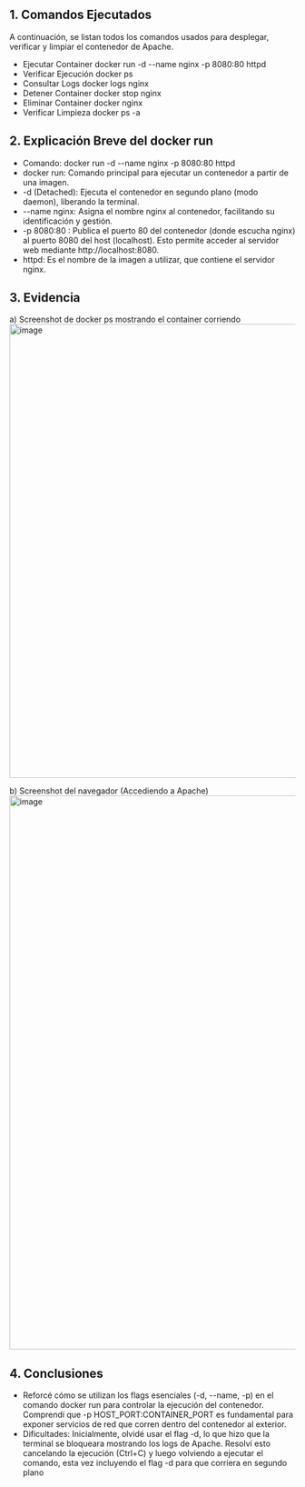## 1. Comandos Ejecutados
A continuación, se listan todos los comandos usados para desplegar, verificar y limpiar el contenedor de Apache.

- Ejecutar Container	docker run -d --name nginx -p 8080:80 httpd
- Verificar Ejecución	docker ps
- Consultar Logs	docker logs nginx
- Detener Container	docker stop nginx
- Eliminar Container	docker nginx
- Verificar Limpieza	docker ps -a

## 2. Explicación Breve del docker run
- Comando: docker run -d --name nginx -p 8080:80 httpd
-	docker run: Comando principal para ejecutar un contenedor a partir de una imagen.
-	-d (Detached): Ejecuta el contenedor en segundo plano (modo daemon), liberando la terminal.
-	--name nginx: Asigna el nombre nginx al contenedor, facilitando su identificación y gestión.
-	-p 8080:80 : Publica el puerto 80 del contenedor (donde escucha nginx) al puerto 8080 del host (localhost). Esto permite acceder al servidor web mediante http://localhost:8080.
-	httpd: Es el nombre de la imagen a utilizar, que contiene el servidor nginx.
## 3. Evidencia
a) Screenshot de docker ps mostrando el container corriendo
<img width="1473" height="799" alt="image" src="https://github.com/user-attachments/assets/c09029f3-81e7-4212-a38e-ed62bf376bfa" />

b) Screenshot del navegador (Accediendo a Apache)
<img width="1790" height="975" alt="image" src="https://github.com/user-attachments/assets/249125c8-a675-4447-b730-0b40817c08eb" />
## 4. Conclusiones
- Reforcé cómo se utilizan los flags esenciales (-d, --name, -p) en el comando docker run para controlar la ejecución del contenedor. Comprendí que -p HOST_PORT:CONTAINER_PORT es fundamental para exponer servicios de red que corren dentro del contenedor al exterior.
- Dificultades: Inicialmente, olvidé usar el flag -d, lo que hizo que la terminal se bloqueara mostrando los logs de Apache. Resolví esto cancelando la ejecución (Ctrl+C) y luego volviendo a ejecutar el comando, esta vez incluyendo el flag -d para que corriera en segundo plano





